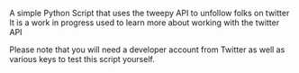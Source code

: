 A simple Python Script that uses the tweepy API to unfollow folks on twitter
It is a work in progress used to learn more about working with the twitter API

Please note that you will need a developer account from Twitter as well as various keys to test this script yourself.
